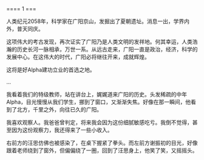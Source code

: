 ==== 1 ===

人类纪元2058年，科学家在广阳京山，发掘出了夏朝遗址。消息一出，学界内外，普天同庆。

这项伟大的考古发现，再次证实了广阳乃是人类文明的发祥地。何其幸运，人类浩瀚的历史长河一脉相承，万世一系。从远古走来，广阳一直是政治，经济，科学的发展中心。在这伟大的时代，广阳必将继往开来，成就辉煌。

这将是好Alpha建功立业的首选之地。

...

我看着我们的特级教师，站在讲台上，娓娓道来广阳的历史。头发稀疏的中年Alpha，目光慢慢从我们学生，挪到了窗口，又渐渐失焦。好像在那一瞬间，他看到了北方，千里之外，向往已久的广阳。

我喜欢观察人。我爸爸曾判定，将来我会因为这份细腻敏感吃亏。我倒不觉得，甚至因为这份观察力，我还得来了一些小收入。

右前方的汪思仿佛也被感染了，在桌下握紧了拳头。而左前方谢振初的目光，好像跟着老师绕到了窗外，但偏偏绕了一圈，回到了汪思身上，他笑了笑，又摇摇头。